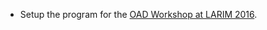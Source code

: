 * Setup the program for the [OAD Workshop at LARIM 2016](https://andeanroad.github.io/WorkshopLARIM2016/).
